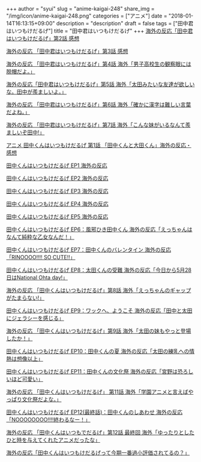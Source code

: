 +++
author = "syui"
slug = "anime-kaigai-248"
share_img = "/img/icon/anime-kaigai-248.png"
categories = ["アニメ"]
date = "2018-01-14T16:13:15+09:00"
description = "description"
draft = false
tags = ["田中君はいつもけだるげ"]
title = "田中君はいつもけだるげ"
+++
<a href="http://honyakutyuihou.hatenablog.com/entry/anime/tanakakun02" rel="nofollow" target="_blank" title="海外の反応「田中君はいつもけだるげ」第2話 感想">海外の反応「田中君はいつもけだるげ」第2話 感想</a>

<a href="http://honyakutyuihou.hatenablog.com/entry/anime/tanakakun03" rel="nofollow" target="_blank" title="海外の反応 「田中君はいつもけだるげ」第3話 感想">海外の反応 「田中君はいつもけだるげ」第3話 感想</a>

<a href="http://honyakutyuihou.hatenablog.com/entry/anime/tanakakun04" rel="nofollow" target="_blank" title=" 海外の反応 「田中君はいつもけだるげ」第4話 海外「男子高校生の観察眼には脱帽だよ。」"> 海外の反応 「田中君はいつもけだるげ」第4話 海外「男子高校生の観察眼には脱帽だよ。」</a>

<a href="http://honyakutyuihou.hatenablog.com/entry/anime/tanakakun05" rel="nofollow" target="_blank" title="海外の反応「田中君はいつもけだるげ」第5話 海外「太田みたいな友達が欲しいな。田中が羨ましいよ。」">海外の反応「田中君はいつもけだるげ」第5話 海外「太田みたいな友達が欲しいな。田中が羨ましいよ。」</a>

<a href="http://honyakutyuihou.hatenablog.com/entry/anime/tanakakun06" rel="nofollow" target="_blank" title="海外の反応 「田中君はいつもけだるげ」第6話 海外「確かに漢字は難しい言葉だよね。」">海外の反応 「田中君はいつもけだるげ」第6話 海外「確かに漢字は難しい言葉だよね。」</a>

<a href="http://honyakutyuihou.hatenablog.com/entry/anime/tanakakun07" rel="nofollow" target="_blank" title=" 海外の反応 「田中君はいつもけだるげ」第7話 海外「こんな妹がいるなんて羨ましいぞ田中!」"> 海外の反応 「田中君はいつもけだるげ」第7話 海外「こんな妹がいるなんて羨ましいぞ田中!」</a>

<a href="http://jpn-log.blog.jp/archives/1056295281.html" rel="nofollow" target="_blank" title="アニメ 田中くんはいつもけだるげ 第1話 「田中くんと大田くん」海外の反応・感想">アニメ 田中くんはいつもけだるげ 第1話 「田中くんと大田くん」海外の反応・感想</a>


<a href="http://anime-reaction.xxxblog.jp/archives/5396903.html" rel="nofollow" target="_blank" title="田中くんはいつもけだるげ EP1 海外の反応">田中くんはいつもけだるげ EP1 海外の反応</a>


<a href="http://anime-reaction.xxxblog.jp/archives/5520213.html" rel="nofollow" target="_blank" title="田中くんはいつもけだるげ EP2 海外の反応">田中くんはいつもけだるげ EP2 海外の反応</a>


<a href="http://anime-reaction.xxxblog.jp/archives/5720522.html" rel="nofollow" target="_blank" title="田中くんはいつもけだるげ EP3 海外の反応">田中くんはいつもけだるげ EP3 海外の反応</a>


<a href="http://anime-reaction.xxxblog.jp/archives/5920588.html" rel="nofollow" target="_blank" title="田中くんはいつもけだるげ EP4 海外の反応">田中くんはいつもけだるげ EP4 海外の反応</a>


<a href="http://anime-reaction.xxxblog.jp/archives/6192099.html" rel="nofollow" target="_blank" title="田中くんはいつもけだるげ EP5 海外の反応">田中くんはいつもけだるげ EP5 海外の反応</a>


<a href="http://anime-reaction.xxxblog.jp/archives/6378849.html" rel="nofollow" target="_blank" title="田中くんはいつもけだるげ EP6：風邪ひき田中くん 海外の反応「えっちゃんはなんて純粋な乙女なんだ！」">田中くんはいつもけだるげ EP6：風邪ひき田中くん 海外の反応「えっちゃんはなんて純粋な乙女なんだ！」</a>


<a href="http://anime-reaction.xxxblog.jp/archives/6581319.html" rel="nofollow" target="_blank" title="田中くんはいつもけだるげ EP7：田中くんのバレンタイン 海外の反応「RINOOOO!!!! SO CUTE!!」">田中くんはいつもけだるげ EP7：田中くんのバレンタイン 海外の反応「RINOOOO!!!! SO CUTE!!」</a>


<a href="http://anime-reaction.xxxblog.jp/archives/6787665.html" rel="nofollow" target="_blank" title="田中くんはいつもけだるげ EP8：太田くんの受難 海外の反応「今日から5月28日はNational Ohta day!」">田中くんはいつもけだるげ EP8：太田くんの受難 海外の反応「今日から5月28日はNational Ohta day!」</a>


<a href="http://honyakutyuihou.hatenablog.com/entry/anime/tanakakun08" rel="nofollow" target="_blank" title=" 海外の反応 「田中くんはいつもけだるげ」第8話 海外「えっちゃんのギャップがたまらない!」"> 海外の反応 「田中くんはいつもけだるげ」第8話 海外「えっちゃんのギャップがたまらない!」</a>


<a href="http://anime-reaction.xxxblog.jp/archives/7015367.html" rel="nofollow" target="_blank" title="田中くんはいつもけだるげ EP9：ワックへ、ようこそ 海外の反応「田中と太田にジェラシーを感じる」">田中くんはいつもけだるげ EP9：ワックへ、ようこそ 海外の反応「田中と太田にジェラシーを感じる」</a>


<a href="http://honyakutyuihou.hatenablog.com/entry/anime/tanakakun09" rel="nofollow" target="_blank" title="海外の反応 「田中くんはいつもけだるげ」第9話 海外「太田の妹もやっと登場したか！」">海外の反応 「田中くんはいつもけだるげ」第9話 海外「太田の妹もやっと登場したか！」</a>


<a href="http://anime-reaction.xxxblog.jp/archives/7265559.html" rel="nofollow" target="_blank" title="田中くんはいつもけだるげ EP10：田中くんの夏 海外の反応「太田の練乳への情熱は想像以上」">田中くんはいつもけだるげ EP10：田中くんの夏 海外の反応「太田の練乳への情熱は想像以上」</a>


<a href="http://anime-reaction.xxxblog.jp/archives/7488715.html" rel="nofollow" target="_blank" title="田中くんはいつもけだるげ EP11：田中くんの文化祭 海外の反応「宮野は恐ろしいほど可愛い」">田中くんはいつもけだるげ EP11：田中くんの文化祭 海外の反応「宮野は恐ろしいほど可愛い」</a>


<a href="http://honyakutyuihou.hatenablog.com/entry/anime/tanakakun11" rel="nofollow" target="_blank" title="海外の反応 「田中くんはいつもけだるげ」 第11話 海外「学園アニメと言えばやっぱり文化祭だよな。」">海外の反応 「田中くんはいつもけだるげ」 第11話 海外「学園アニメと言えばやっぱり文化祭だよな。」</a>


<a href="http://anime-reaction.xxxblog.jp/archives/7712256.html" rel="nofollow" target="_blank" title="田中くんはいつもけだるげ EP12(最終話)：田中くんのしあわせ 海外の反応「NOOOOOOOO!!!!終わるなー！」">田中くんはいつもけだるげ EP12(最終話)：田中くんのしあわせ 海外の反応「NOOOOOOOO!!!!終わるなー！」</a>


<a href="http://honyakutyuihou.hatenablog.com/entry/anime/tanakakun12" rel="nofollow" target="_blank" title="海外の反応 「田中くんはいつもでだるげ」第12話 最終回 海外「ゆったりとしたひと時を与えてくれたアニメだったな」">海外の反応 「田中くんはいつもでだるげ」第12話 最終回 海外「ゆったりとしたひと時を与えてくれたアニメだったな」</a>


<a href="http://kaigai-otaku.jp/anime/anime005" rel="nofollow" target="_blank" title="海外の反応「田中くんはいつもけだるげって今期一番過小評価されてるの？」">海外の反応「田中くんはいつもけだるげって今期一番過小評価されてるの？」</a>


